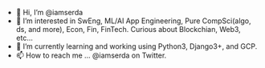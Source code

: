 - 👋 Hi, I’m @iamserda
- 👀 I’m interested in SwEng, ML/AI App Engineering, Pure CompSci(algo, ds, and more), Econ, Fin, FinTech. Curious about Blockchian, Web3, etc...
- 🌱 I’m currently learning and working using Python3, Django3+, and GCP.
- 📫 How to reach me ... @iamserda on Twitter.

<!---
iamserda/iamserda is a ✨ special ✨ repository because its `README.md` (this file) appears on your GitHub profile.
You can click the Preview link to take a look at your changes.
--->
